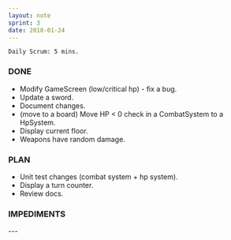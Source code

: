 ```yaml
---
layout: note
sprint: 3
date: 2018-01-24
---
```

```
Daily Scrum: 5 mins.
```

### DONE

* Modify GameScreen (low/critical hp) - fix a bug.
* Update a sword.
* Document changes.
* (move to a board) Move HP < 0 check in a CombatSystem to a HpSystem.
* Display current floor.
* Weapons have random damage.

### PLAN

* Unit test changes (combat system + hp system).
* Display a turn counter.
* Review docs.

### IMPEDIMENTS
\-\-\-